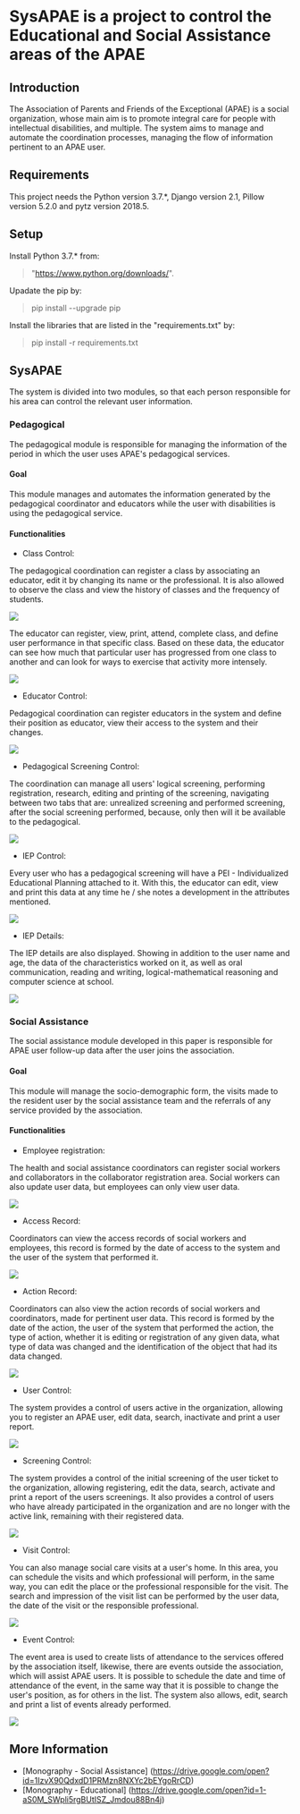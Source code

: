 # SysAPAE is a project to control the Educational and Social Assistance areas of the APAE

## Introduction

The Association of Parents and Friends of the Exceptional (APAE) is a social organization, whose main aim is to promote integral care for people with intellectual disabilities, and multiple. 
The system aims to manage and automate the coordination processes, managing the flow of information pertinent to an APAE user.

## Requirements

This project needs the Python version 3.7.*, Django version 2.1, Pillow version 5.2.0 and pytz version 2018.5.

## Setup

Install Python 3.7.* from:

> "https://www.python.org/downloads/".

Upadate the pip by:

> pip install --upgrade pip

Install the libraries that are listed in the "requirements.txt" by:

> pip install -r requirements.txt

 
## SysAPAE

The system is divided into two modules, so that each person responsible for his area can control the relevant user information.

### Pedagogical

The pedagogical module is responsible for managing the information of the period in which the user uses APAE's pedagogical services.

#### Goal

This module manages and automates the information generated by the pedagogical coordinator and educators while the user with disabilities is using the pedagogical service.

#### Functionalities

* Class Control:

The pedagogical coordination can register a class by associating an educator, edit it by changing its name or the professional. It is also allowed to observe the class and view the history of classes and the frequency of students.

<img src="Figures/P1.png" />

The educator can register, view, print, attend, complete class, and define user performance in that specific class. Based on these data, the educator can see how much that particular user has progressed from one class to another and can look for ways to exercise that activity more intensely.

<img src="Figures/P4.png" />

* Educator Control: 

Pedagogical coordination can register educators in the system and define their position as educator, view their access to the system and their changes.

<img src="Figures/P2.png" />

* Pedagogical Screening Control: 

The coordination can manage all users' logical screening, performing registration, research, editing and printing of the screening, navigating between two tabs that are: unrealized screening and performed screening, after the social screening performed, because, only then will it be available to the pedagogical.

<img src="Figures/P3.png" />

* IEP Control: 

Every user who has a pedagogical screening will have a PEI - Individualized Educational Planning attached to it. With this, the educator can edit, view and print this data at any time he / she notes a development in the attributes mentioned.

<img src="Figures/P5.png" />

* IEP Details: 

The IEP details are also displayed. Showing in addition to the user name and age, the data of the characteristics worked on it, as well as oral communication, reading and writing, logical-mathematical reasoning and computer science at school.

<img src="Figures/P6.png" />

### Social Assistance

The social assistance module developed in this paper is responsible for APAE user follow-up data after the user joins the association.

#### Goal

This module will manage the socio-demographic form, the visits made to the resident user by the social assistance team and the referrals of any service provided by the association.

#### Functionalities

* Employee registration: 

The health and social assistance coordinators can register social workers and collaborators in the collaborator registration area. Social workers can also update user data, but employees can only view user data.
 
 <img src="Figures/A1.png" />
 
 * Access Record: 
 
 Coordinators can view the access records of social workers and employees, this record is formed by the date of access to the system and the user of the system that performed it.
 
 <img src="Figures/A2.png" />
 
 * Action Record: 
 
 Coordinators can also view the action records of social workers and coordinators, made for pertinent user data. This record is formed by the date of the action, the user of the system that performed the action, the type of action, whether it is editing or registration of any given data, what type of data was changed and the identification of the object that had its data changed.
 
 <img src="Figures/A3.png" />
 
 * User Control: 
 
 The system provides a control of users active in the organization, allowing you to register an APAE user, edit data, search, inactivate and print a user report.
 
 <img src="Figures/A4.png" />
 
 * Screening Control: 
 
 The system provides a control of the initial screening of the user ticket to the organization, allowing registering, edit the data, search, activate and print a report of the users screenings. It also provides a control of users who have already participated in the organization and are no longer with the active link, remaining with their registered data.
 
 <img src="Figures/A5.png" />
 
 * Visit Control: 
 
 You can also manage social care visits at a user's home. In this area, you can schedule the visits and which professional will perform, in the same way, you can edit the place or the professional responsible for the visit. The search and impression of the visit list can be performed by the user data, the date of the visit or the responsible professional.
 
 <img src="Figures/A6.png" />
 
 * Event Control: 
 
 The event area is used to create lists of attendance to the services offered by the association itself, likewise, there are events outside the association, which will assist APAE users. It is possible to schedule the date and time of attendance of the event, in the same way that it is possible to change the user's position, as for others in the list. The system also allows, edit, search and print a list of events already performed.
 
 <img src="Figures/A7.png" />
 
##  More Information

* [Monography - Social Assistance] (https://drive.google.com/open?id=1IzvX90QdxdD1PRMzn8NXYc2bEYgoRrCD)
* [Monography - Educational] (https://drive.google.com/open?id=1-aS0M_SWpli5rgBUtISZ_Jmdou88Bn4j)